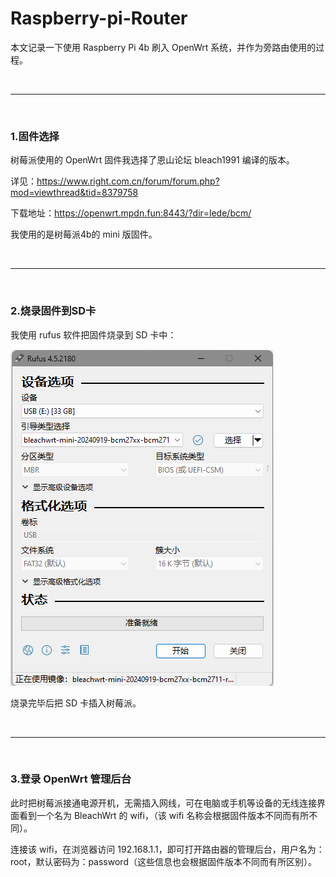 # Raspberry-pi-Router

本文记录一下使用 Raspberry Pi 4b 刷入 OpenWrt 系统，并作为旁路由使用的过程。

<br>
<hr>
<br>

### 1.固件选择

树莓派使用的 OpenWrt 固件我选择了恩山论坛 bleach1991 编译的版本。

详见：https://www.right.com.cn/forum/forum.php?mod=viewthread&tid=8379758

下载地址：https://openwrt.mpdn.fun:8443/?dir=lede/bcm/

我使用的是树莓派4b的 mini 版固件。

<br>
<hr>
<br>

### 2.烧录固件到SD卡

我使用 rufus 软件把固件烧录到 SD 卡中：

![](https://github.com/SingleDiego/Raspberry-pi-Router/blob/main/imgs/01.png)

烧录完毕后把 SD 卡插入树莓派。

<br>
<hr>
<br>

### 3.登录 OpenWrt 管理后台

此时把树莓派接通电源开机，无需插入网线，可在电脑或手机等设备的无线连接界面看到一个名为 BleachWrt 的 wifi，（该 wifi 名称会根据固件版本不同而有所不同）。

连接该 wifi，在浏览器访问 192.168.1.1，即可打开路由器的管理后台，用户名为：root，默认密码为：password（这些信息也会根据固件版本不同而有所区别）。


